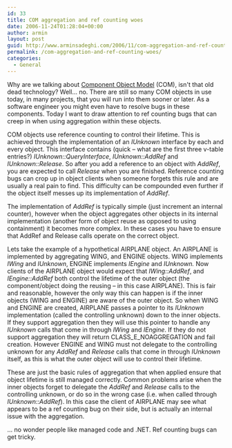 ```yaml
---
id: 33
title: COM aggregation and ref counting woes
date: 2006-11-24T01:28:04+00:00
author: armin
layout: post
guid: http://www.arminsadeghi.com/2006/11/com-aggregation-and-ref-counting-woes/
permalink: /com-aggregation-and-ref-counting-woes/
categories:
  - General
---
```

<!-- google_ad_section_start -->

Why are we talking about [Component Object Model](http://en.wikipedia.org/wiki/Component_Object_Model) (COM), isn't that old dead technology? Well&#8230; no. There are still so many COM objects in use today, in many projects, that you will run into them sooner or later. As a software engineer you might even have to resolve bugs in these components. Today I want to draw attention to ref counting bugs that can creep in when using aggregation within these objects. 

<!--break-->

<!--break-->

COM objects use reference counting to control their lifetime. This is achieved through the implementation of an _IUnknown_ interface by each and every object. This interface contains (quick &#8211; what are the first three v-table entries?) _IUnknown::QueryInterface_, _IUnknown::AddRef_ and _IUnknown::Release_. So after you add a reference to an object with _AddRef_, you are expected to call _Release_ when you are finished. Reference counting bugs can crop up in object clients when someone forgets this rule and are usually a real pain to find. This difficulty can be compounded even further if the object itself messes up its implementation of _AddRef_. 

The implementation of _AddRef_ is typically simple (just increment an internal counter), however when the object aggregates other objects in its internal implementation (another form of object reuse as opposed to using containment) it becomes more complex. In these cases you have to ensure that AddRef and Release calls operate on the correct object. 

Lets take the example of a hypothetical AIRPLANE object. An AIRPLANE is implemented by aggregating WING, and ENGINE objects. WING implements _IWing_ and _IUnknown_, ENGINE implements _IEngine_ and _IUnknown._ Now clients of the AIRPLANE object would expect that _IWing::AddRef_, and _IEngine::AddRef_ both control the lifetime of the outer object (the component/object doing the reusing &#8211; in this case AIRPLANE). This is fair and reasonable, however the only way this can happen is if the inner objects (WING and ENGINE) are aware of the outer object. So when WING and ENGINE are created, AIRPLANE passes a pointer to its _IUnknown_ implementation (called the controlling unknown) down to the inner objects. If they support aggregation then they will use this pointer to handle any _IUnknown_ calls that come in through _IWing_ and _IEngine_. If they do not support aggregation they will return CLASS\_E\_NOAGGREGATION and fail creation. However ENGINE and WING must not delegate to the controlling unknown for any _AddRef_ and _Release_ calls that come in through _IUnknown_ itself, as this is what the outer object will use to control their lifetime. 

These are just the basic rules of aggregation that when applied ensure that object lifetime is still managed correctly. Common problems arise when the inner objects forget to delegate the _AddRef_ and _Release_ calls to the controlling unknown, or do so in the wrong case (i.e. when called through _IUnknown::AddRef_). In this case the client of AIRPLANE may see what appears to be a ref counting bug on their side, but is actually an internal issue with the aggregation. 

&#8230; no wonder people like managed code and .NET. Ref counting bugs can get tricky. 

&nbsp; 

<!-- google_ad_section_end -->